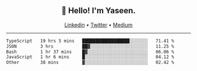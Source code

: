 <h2 align="center">👋 Hello! I'm Yaseen.</h2>
<p align="center">
  <a href="https://www.linkedin.com/in/yaseenkc/">Linkedin</a> •
  <a href="https://twitter.com/yaseeenkc">Twitter</a> •
  <a href="https://medium.com/@yaseen-kc">Medium</a>
</p>


<!--- 🔭 I’m currently working at []() as an  -->
<!--- - 💬 Ask me about **Javascript, React and Git** -->
<!--- - 📫 How to reach me: [@kc.yaseen](https://instagram.com/kc.yaseen) on Instagram -->
<!--- - ⚡ Fun fact: Big Fan of the :zap: emoji -->

-------

<!--START_SECTION:waka-->

```txt
TypeScript   19 hrs 5 mins   ██████████████████░░░░░░░   71.41 %
JSON         3 hrs           ██▓░░░░░░░░░░░░░░░░░░░░░░   11.25 %
Bash         1 hr 37 mins    █▓░░░░░░░░░░░░░░░░░░░░░░░   06.06 %
JavaScript   1 hr 6 mins     █░░░░░░░░░░░░░░░░░░░░░░░░   04.12 %
Other        38 mins         ▓░░░░░░░░░░░░░░░░░░░░░░░░   02.42 %
```

<!--END_SECTION:waka-->
